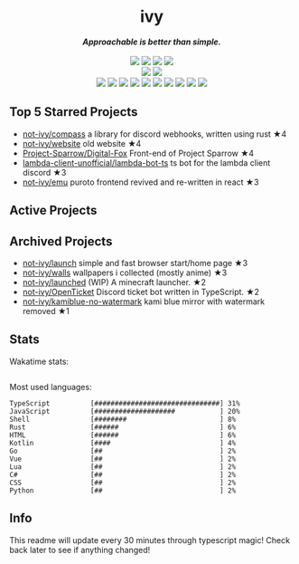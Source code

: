 <!-- deno-fmt-ignore-file -->
<h1 align="center">ivy</h1>
<div align="center">
  <b><i>Approachable is better than simple.</i></b>
  <br />
  <br />
  <img src="https://img.shields.io/badge/-Vim-%23ffc9e5?logo=Vim&labelColor=4c566a" />
  <img src="https://img.shields.io/badge/-CLion-%23f4d3d5?logo=CLion&labelColor=4c566a" />
  <img src="https://img.shields.io/badge/-IntellJ IDEA-%23ec91d8?logo=IntelliJIDEA&labelColor=4c566a" />
  <img src="https://img.shields.io/badge/-Visual Studio Code-%23ffcee0?logo=VisualStudioCode&labelColor=4c566a" />
  <br />
  <img src="https://img.shields.io/badge/-macOS-%23ffb4ed?logo=macOS&labelColor=4c566a" />
  <img src="https://img.shields.io/badge/-Linux-%23ffd3da?logo=Linux&labelColor=4c566a" />
  <br />
<img src="https://img.shields.io/badge/-Rust-fae1dd" />
<img src="https://img.shields.io/badge/-JavaScript-ece4db" />
<img src="https://img.shields.io/badge/-TypeScript-ffd7ba" />
<img src="https://img.shields.io/badge/-other-e8e8e4" />
<img src="https://img.shields.io/badge/-Go-fcd5ce" />
<img src="https://img.shields.io/badge/-Shell-d8e2dc" />
<img src="https://img.shields.io/badge/-Kotlin-ffe5d9" />
<img src="https://img.shields.io/badge/-Vue-f8edeb" />
<img src="https://img.shields.io/badge/-HTML-fec5bb" />
<img src="https://img.shields.io/badge/-Lua-fec89a" />
  <br />
</div>

## Top 5 Starred Projects

- [not-ivy/compass](https://github.com/not-ivy/compass) a library for discord webhooks, written using rust ★4
- [not-ivy/website](https://github.com/not-ivy/website) old website ★4
- [Project-Sparrow/Digital-Fox](https://github.com/Project-Sparrow/Digital-Fox) Front-end of Project Sparrow ★4
- [lambda-client-unofficial/lambda-bot-ts](https://github.com/lambda-client-unofficial/lambda-bot-ts) ts bot for the lambda client discord ★3
- [not-ivy/emu](https://github.com/not-ivy/emu) puroto frontend revived and re-written in react ★3

## Active Projects



## Archived Projects

- [not-ivy/launch](https://github.com/not-ivy/launch) simple and fast browser start/home page ★3
- [not-ivy/walls](https://github.com/not-ivy/walls) wallpapers i collected (mostly anime) ★3
- [not-ivy/launched](https://github.com/not-ivy/launched) (WIP) A minecraft launcher. ★2
- [not-ivy/OpenTicket](https://github.com/not-ivy/OpenTicket) Discord ticket bot written in TypeScript. ★2
- [not-ivy/kamiblue-no-watermark](https://github.com/not-ivy/kamiblue-no-watermark) kami blue mirror with watermark removed ★1

## Stats

Wakatime stats:
```

```

Most used languages:
```
TypeScript          [###############################] 31%
JavaScript          [####################           ] 20%
Shell               [########                       ] 8%
Rust                [######                         ] 6%
HTML                [######                         ] 6%
Kotlin              [####                           ] 4%
Go                  [##                             ] 2%
Vue                 [##                             ] 2%
Lua                 [##                             ] 2%
C#                  [##                             ] 2%
CSS                 [##                             ] 2%
Python              [##                             ] 2%
```

## Info

This readme will update every 30 minutes through typescript magic! Check back later to see if anything changed!
